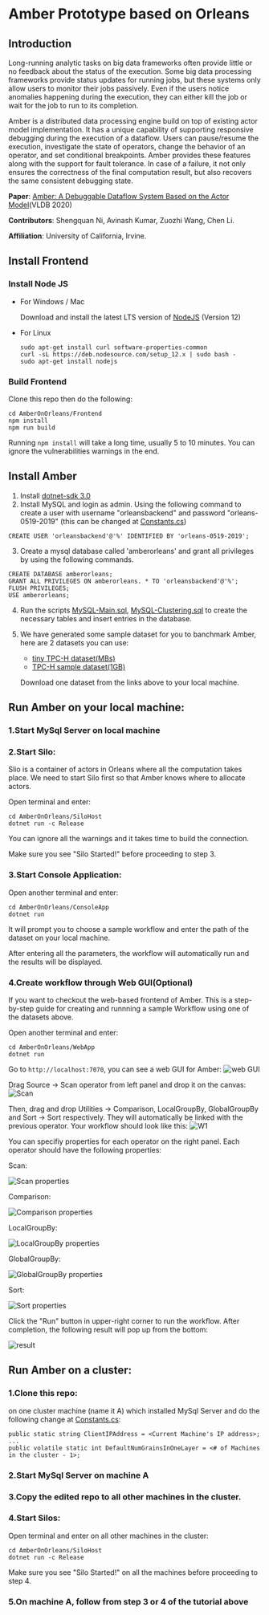 # Amber Prototype based on Orleans

## Introduction
Long-running analytic tasks on big data frameworks often provide little or no feedback about the status of the execution. Some big  data  processing frameworks provide status updates for running jobs, but these  systems  only  allow  users  to  monitor  their  jobs passively.  Even if the users notice anomalies happening during  the  execution,  they  can  either  kill  the  job  or wait for the job to run to its completion.

Amber is a distributed data processing engine build on top of existing actor model implementation. It has a unique capability of supporting responsive debugging during the execution of a dataflow. Users can pause/resume the execution, investigate the state of operators, change the behavior of an operator, and set conditional breakpoints. Amber provides these features along with the support for fault tolerance. In case of a failure, it not only ensures the correctness of the final computation result, but also recovers the same consistent debugging state.

**Paper**: [Amber: A Debuggable Dataflow System Based on the
Actor Model](http://www.vldb.org/pvldb/vol13/p740-kumar.pdf)(VLDB 2020)

**Contributors**: Shengquan Ni, Avinash Kumar, Zuozhi Wang, Chen Li.

**Affiliation**: University of California, Irvine.

## Install Frontend

### Install Node JS

- For Windows / Mac

  Download and install the latest LTS version of [NodeJS](https://nodejs.org/en/) (Version 12)

- For Linux
  ```
  sudo apt-get install curl software-properties-common
  curl -sL https://deb.nodesource.com/setup_12.x | sudo bash -
  sudo apt-get install nodejs
  ```

### Build Frontend
Clone this repo then do the following:
```
cd AmberOnOrleans/Frontend
npm install
npm run build
```
Running `npm install` will take a long time, usually 5 to 10 minutes. You can ignore the vulnerabilities warnings in the end.

## Install Amber

1. Install [dotnet-sdk 3.0](https://dotnet.microsoft.com/download)
2. Install MySQL and login as admin. Using the following command to create a user with username "orleansbackend" and password "orleans-0519-2019" (this can be changed at [Constants.cs](https://github.com/Hiseen/OrleansExp/blob/master/TexeraOrleansPrototype/Utilities/Constants.cs))
```
CREATE USER 'orleansbackend'@'%' IDENTIFIED BY 'orleans-0519-2019';
```
3. Create a mysql database called 'amberorleans' and grant all privileges by using the following commands.
```
CREATE DATABASE amberorleans;
GRANT ALL PRIVILEGES ON amberorleans. * TO 'orleansbackend'@'%';
FLUSH PRIVILEGES;
USE amberorleans;
```
4. Run the scripts [MySQL-Main.sql](https://github.com/dotnet/orleans/blob/master/src/AdoNet/Shared/MySQL-Main.sql), [MySQL-Clustering.sql](https://github.com/dotnet/orleans/blob/master/src/AdoNet/Orleans.Clustering.AdoNet/MySQL-Clustering.sql) to create the necessary tables and insert entries in the database. 

5. We have generated some sample dataset for you to banchmark Amber, here are 2 datasets you can use:
   - [tiny TPC-H dataset(MBs)](https://drive.google.com/file/d/1S0TFQ80D6xqZcUECqBAWNGc9XW6AttCs/view?usp=sharing)
   - [TPC-H sample dataset(1GB)](https://drive.google.com/file/d/1h4zVUABmMp9dA2YXb2faH4O9ULUDcimY/view?usp=sharing)
   
   Download one dataset from the links above to your local machine.

## Run Amber on your local machine:
### 1.Start MySql Server on local machine
### 2.Start Silo:
Slio is a container of actors in Orleans where all the computation takes place. We need to start Silo first so that Amber knows where to allocate actors.

Open terminal and enter:
```
cd AmberOnOrleans/SiloHost
dotnet run -c Release
```
You can ignore all the warnings and it takes time to build the connection.

Make sure you see "Silo Started!" before proceeding to step 3.
### 3.Start Console Application:
Open another terminal and enter:
```
cd AmberOnOrleans/ConsoleApp
dotnet run
```
It will prompt you to choose a sample workflow and enter the path of the dataset on your local machine.

After entering all the parameters, the workflow will automatically run and the results will be displayed.
### 4.Create workflow through Web GUI(Optional)
If you want to checkout the web-based frontend of Amber. This is a step-by-step guide for creating and runnning a sample Workflow using one of the datasets above.

Open another terminal and enter:
```
cd AmberOnOrleans/WebApp
dotnet run
```

Go to `http://localhost:7070`, you can see a web GUI for Amber:
![web GUI](http://drive.google.com/uc?export=view&id=15_-lT_asJ6YzePln4tVvvNrGRnoqK7Th)

Drag Source -> Scan operator from left panel and drop it on the canvas:
![Scan](http://drive.google.com/uc?export=view&id=1OJ-MsaK5ISMuyzuWuXjX_W5KpzyVc_yX)

Then, drag and drop Utilities -> Comparison, LocalGroupBy, GlobalGroupBy and Sort -> Sort respectively. They will automatically be linked with the previous operator. Your workflow should look like this:
![W1](http://drive.google.com/uc?export=view&id=1mvv7J6QVYEXHEQKYQRmuGwrn1pBy6mMo)

You can specifiy properties for each operator on the right panel. Each operator should have the following properties:

Scan:

![Scan properties](http://drive.google.com/uc?export=view&id=1qf2q8eEglarhQ1mr3ajF5L6DNHQLtcrX)

Comparison:

![Comparison properties](http://drive.google.com/uc?export=view&id=1lBGkUF4tIyry5zqkQVgvogRgZoHCQgZP)

LocalGroupBy:

![LocalGroupBy properties](http://drive.google.com/uc?export=view&id=1C_EYg2g6S9FT_xFI_Su5CGYWfuXVFgYi)

GlobalGroupBy:

![GlobalGroupBy properties](http://drive.google.com/uc?export=view&id=1YFiRbyXZzszDGM2e8sY3JN8Uzmiha1Ms)

Sort:

![Sort properties](http://drive.google.com/uc?export=view&id=1QzqOalYv4oMBMnx23orl6gMlMtn1MY-v)

Click the "Run" button in upper-right corner to run the workflow. After completion, the following result will pop up from the bottom:

![result](http://drive.google.com/uc?export=view&id=1HG7cnoXKgXdpjYFX4r2DZkuga8JaFP19)


## Run Amber on a cluster:
### 1.Clone this repo:
on one cluster machine (name it A) which installed MySql Server and do the following change at [Constants.cs](https://github.com/Hiseen/OrleansExp/blob/master/TexeraOrleansPrototype/Utilities/Constants.cs):
```
public static string ClientIPAddress = <Current Machine's IP address>;
...
public volatile static int DefaultNumGrainsInOneLayer = <# of Machines in the cluster - 1>;
```
### 2.Start MySql Server on machine A
### 3.Copy the edited repo to all other machines in the cluster.
### 4.Start Silos:
Open terminal and enter on all other machines in the cluster:
```
cd AmberOnOrleans/SiloHost
dotnet run -c Release
```
Make sure you see "Silo Started!" on all the machines before proceeding to step 4.
### 5.On machine A, follow from step 3 or 4 of the tutorial above

